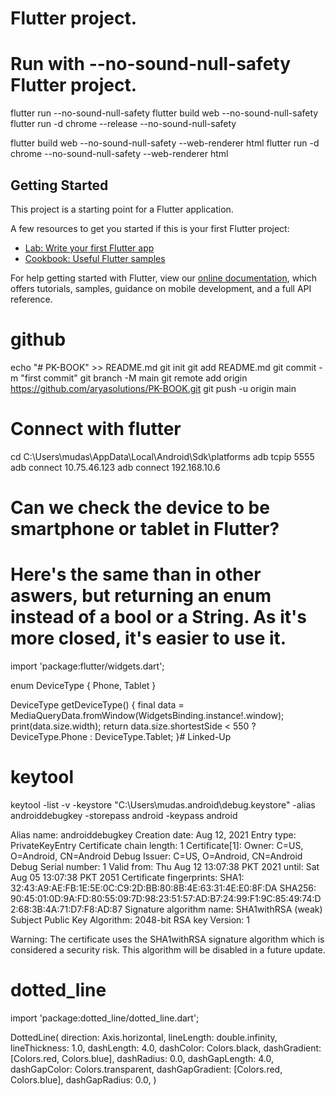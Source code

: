 

# Flutter project.

# Run with --no-sound-null-safety Flutter project.
flutter run --no-sound-null-safety
flutter build web --no-sound-null-safety
flutter run -d chrome --release --no-sound-null-safety


flutter build web --no-sound-null-safety --web-renderer html
flutter run -d chrome --no-sound-null-safety --web-renderer html


## Getting Started

This project is a starting point for a Flutter application.

A few resources to get you started if this is your first Flutter project:

- [Lab: Write your first Flutter app](https://flutter.dev/docs/get-started/codelab)
- [Cookbook: Useful Flutter samples](https://flutter.dev/docs/cookbook)

For help getting started with Flutter, view our
[online documentation](https://flutter.dev/docs), which offers tutorials,
samples, guidance on mobile development, and a full API reference.


# github
echo "# PK-BOOK" >> README.md
git init
git add README.md
git commit -m "first commit"
git branch -M main
git remote add origin https://github.com/aryasolutions/PK-BOOK.git
git push -u origin main

# Connect with flutter 
cd C:\Users\mudas\AppData\Local\Android\Sdk\platforms
adb tcpip 5555
adb connect 10.75.46.123
adb connect 192.168.10.6


# Can we check the device to be smartphone or tablet in Flutter?
# Here's the same than in other aswers, but returning an enum instead of a bool or a String. As it's more closed, it's easier to use it.
import 'package:flutter/widgets.dart';

enum DeviceType { Phone, Tablet }

DeviceType getDeviceType() {
  final data = MediaQueryData.fromWindow(WidgetsBinding.instance!.window);
  print(data.size.width);
  return data.size.shortestSide < 550 ? DeviceType.Phone : DeviceType.Tablet;
}# Linked-Up

# keytool
keytool -list -v -keystore "C:\Users\mudas\.android\debug.keystore" -alias androiddebugkey -storepass android -keypass android

Alias name: androiddebugkey
Creation date: Aug 12, 2021
Entry type: PrivateKeyEntry
Certificate chain length: 1
Certificate[1]:
Owner: C=US, O=Android, CN=Android Debug
Issuer: C=US, O=Android, CN=Android Debug
Serial number: 1
Valid from: Thu Aug 12 13:07:38 PKT 2021 until: Sat Aug 05 13:07:38 PKT 2051
Certificate fingerprints:
         SHA1: 32:43:A9:AE:FB:1E:5E:0C:C9:2D:BB:80:8B:4E:63:31:4E:E0:8F:DA
         SHA256: 90:45:01:0D:9A:FD:80:55:09:7D:98:23:51:57:AD:B7:24:99:F1:9C:85:49:74:D2:68:3B:4A:71:D7:F8:AD:87
Signature algorithm name: SHA1withRSA (weak)
Subject Public Key Algorithm: 2048-bit RSA key
Version: 1

Warning:
The certificate uses the SHA1withRSA signature algorithm which is considered a security risk. This algorithm will be disabled in a future update.


# dotted_line
import 'package:dotted_line/dotted_line.dart';

DottedLine(
  direction: Axis.horizontal,
  lineLength: double.infinity,
  lineThickness: 1.0,
  dashLength: 4.0,
  dashColor: Colors.black,
  dashGradient: [Colors.red, Colors.blue],
  dashRadius: 0.0,
  dashGapLength: 4.0,
  dashGapColor: Colors.transparent,
  dashGapGradient: [Colors.red, Colors.blue],
  dashGapRadius: 0.0,
)